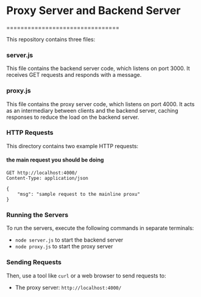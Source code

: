 # Proxy Server and Backend Server

================================

This repository contains three files:

### server.js

This file contains the backend server code, which listens on port 3000. It receives GET requests and responds with a message.

### proxy.js

This file contains the proxy server code, which listens on port 4000. It acts as an intermediary between clients and the backend server, caching responses to reduce the load on the backend server.

### HTTP Requests

This directory contains two example HTTP requests:

#### the main request you should be doing

```http
GET http://localhost:4000/
Content-Type: application/json

{
    "msg": "sample request to the mainline proxu"
}
```

### Running the Servers

To run the servers, execute the following commands in separate terminals:

* `node server.js` to start the backend server
* `node proxy.js` to start the proxy server

### Sending Requests

Then, use a tool like `curl` or a web browser to send requests to:

* The proxy server: `http://localhost:4000/`
